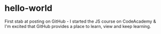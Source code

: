 hello-world
===========

First stab at posting on GitHub - 
I started the JS course on CodeAcademy & I'm excited that GitHub provides a place to learn, view and keep learning.
